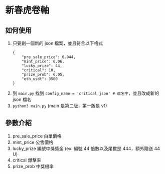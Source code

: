 # 新春虎卷軸

## 如何使用
1. 只要創一個新的 json 檔案，並且符合以下格式
    ```json=1
    {
        "pre_sale_price": 0.044,
        "mint_price": 0.06,
        "lucky_prize": 44,
        "critical": 10,
        "prize_prob": 0.05,
        "eth_usdt": 3500
    }
    ```
2. 到 `main.py` 找到 `config_name = 'critical.json' # 改名字`，並且改成新的 json 檔名
3. `python3 main.py` (main 是第二版，第一版是 v1)

## 參數介紹
1. pre_sale_price 白單價格
2. mint_price 公售價格
3. lucky_prize 編號中獎獎金 
    (ex. 編號 44 倍數以及尾數是 444，額外贈送 44 U)
4. critical 爆擊率
5. prize_prob 中獎機率
